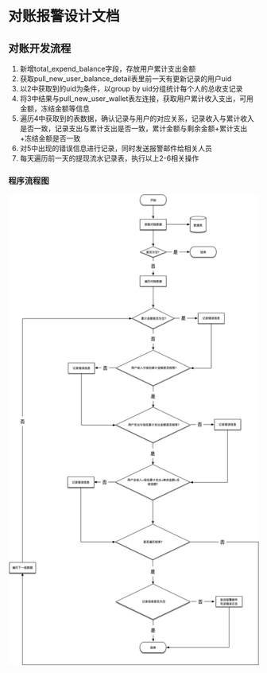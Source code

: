 # 对账报警设计文档
## 对账开发流程
1. 新增total_expend_balance字段，存放用户累计支出金额
2. 获取pull_new_user_balance_detail表里前一天有更新记录的用户uid
3. 以2中获取到的uid为条件，以group by uid分组统计每个人的总收支记录
4. 将3中结果与pull_new_user_wallet表左连接，获取用户累计收入支出，可用金额，冻结金额等信息
5. 遍历4中获取到的表数据，确认记录与用户的对应关系，记录收入与累计收入是否一致，记录支出与累计支出是否一致，累计金额与剩余金额+累计支出+冻结金额是否一致
6. 对5中出现的错误信息进行记录，同时发送报警邮件给相关人员
7. 每天遍历前一天的提现流水记录表，执行以上2-6相关操作

### 程序流程图

![打款报警脚本流程图](media/15571203622711/%E6%89%93%E6%AC%BE%E6%8A%A5%E8%AD%A6%E8%84%9A%E6%9C%AC%E6%B5%81%E7%A8%8B%E5%9B%BE.png)
